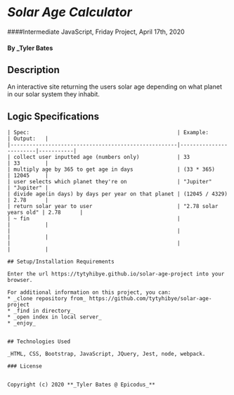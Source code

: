 ﻿# _Solar Age Calculator_

####Intermediate JavaScript, Friday Project, April 17th, 2020

#### By _Tyler Bates 

## Description

An interactive site returning the users solar age depending on what planet in our solar system they inhabit.

## Logic Specifications
```
| Spec:                                               | Example:               | Output:   |
|-----------------------------------------------------|------------------------|-----------|
| collect user inputted age (numbers only)            | 33                     | 33        |
| multiply age by 365 to get age in days              | (33 * 365)             | 12045     |
| user selects which planet they're on                | "Jupiter"              | "Jupiter" |
| divide age(in days) by days per year on that planet | (12045 / 4329)         | 2.78      |
| return solar year to user                           | "2.78 solar years old" | 2.78      |
| ~ fin                                               |                        |           |
|                                                     |                        |           |
|                                                     |                        |           |

## Setup/Installation Requirements

Enter the url https://tytyhibye.github.io/solar-age-project into your browser.

For additional information on this project, you can:
* _clone repository from_ https://github.com/tytyhibye/solar-age-project
* _find in directory_
* _open index in local server_
* _enjoy_


## Technologies Used

_HTML, CSS, Bootstrap, JavaScript, JQuery, Jest, node, webpack.

### License


Copyright (c) 2020 **_Tyler Bates @ Epicodus_**
```
